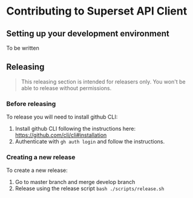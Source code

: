 # Contributing to Superset API Client

## Setting up your development environment

To be written

## Releasing

> This releasing section is intended for releasers only.
> You won't be able to release without permissions.

### Before releasing
To release you will need to install github CLI:
1. Install github CLI following the instructions here: https://github.com/cli/cli#installation
2. Authenticate with `gh auth login` and follow the instructions.

### Creating a new release
To create a new release:
1. Go to master branch and merge develop branch
2. Release using the release script `bash ./scripts/release.sh`
